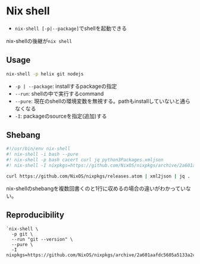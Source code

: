 # Nix shell

* `nix-shell [-p|--package]`でshellを起動できる

nix-shellの後継が`nix shell`

## Usage

```sh
nix-shell -p helix git nodejs
```

* `-p | --package`: installするpackageの指定
* `--run`: shellの中で実行するcommand
* `--pure`: 現在のshellの環境変数を無視する。pathもinstallしていないと通らなくなる
* `-I`: packageのsourceを指定(追加)する

## Shebang

```sh
#!/usr/bin/env nix-shell 
#! nix-shell -i bash --pure
#! nix-shell -p bash cacert curl jq python3Packages.xmljson
#! nix-shell -I nixpkgs=https://github.com/NixOS/nixpkgs/archive/2a601aafdc5605a5133a2ca506a34a3a73377247.tar.gz

curl https://github.com/NixOS/nixpkgs/releases.atom | xml2json | jq .
```

nix-shellのshebangを複数回書くのと1行に収めるの場合の違いがわかっていない。


## Reproducibility

```shell
`nix-shell \
  -p git \
  --run "git --version" \
  --pure \
  -I nixpkgs=https://github.com/NixOS/nixpkgs/archive/2a601aafdc5605a5133a2ca506a34a3a73377247.tar.gz`
```


